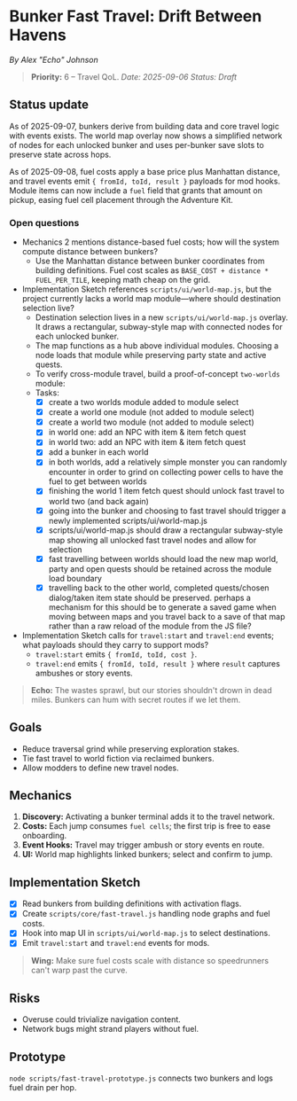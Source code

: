 # Bunker Fast Travel: Drift Between Havens

*By Alex "Echo" Johnson*
> **Priority:** 6 – Travel QoL.
*Date: 2025-09-06*
*Status: Draft*

## Status update
As of 2025-09-07, bunkers derive from building data and core travel logic with events exists. The world map overlay now shows a simplified network of nodes for each unlocked bunker and uses per-bunker save slots to preserve state across hops.

As of 2025-09-08, fuel costs apply a base price plus Manhattan distance, and travel events emit `{ fromId, toId, result }` payloads for mod hooks.
Module items can now include a `fuel` field that grants that amount on pickup, easing fuel cell placement through the Adventure Kit.

### Open questions
- Mechanics 2 mentions distance-based fuel costs; how will the system compute distance between bunkers?
  - Use the Manhattan distance between bunker coordinates from building definitions. Fuel cost scales as `BASE_COST + distance * FUEL_PER_TILE`, keeping math cheap on the grid.
- Implementation Sketch references `scripts/ui/world-map.js`, but the project currently lacks a world map module—where should destination selection live?
  - Destination selection lives in a new `scripts/ui/world-map.js` overlay. It draws a rectangular, subway-style map with connected nodes for each unlocked bunker.
  - The map functions as a hub above individual modules. Choosing a node loads that module while preserving party state and active quests.
  - To verify cross-module travel, build a proof-of-concept `two-worlds` module:
  - Tasks:
    - [x] create a two worlds module added to module select
    - [x] create a world one module (not added to module select)
    - [x] create a world two module (not added to module select)
    - [x] in world one: add an NPC with item & item fetch quest
    - [x] in world two: add an NPC with item & item fetch quest
    - [x] add a bunker in each world
    - [x] in both worlds, add a relatively simple monster you can randomly encounter in order to grind on collecting power cells to have the fuel to get between worlds
    - [x] finishing the world 1 item fetch quest should unlock fast travel to world two (and back again)
    - [x] going into the bunker and choosing to fast travel should trigger a newly implemented scripts/ui/world-map.js
    - [x] scripts/ui/world-map.js should draw a rectangular subway-style map showing all unlocked fast travel nodes and allow for selection
    - [x] fast travelling between worlds should load the new map world, party and open quests should be retained across the module load boundary
    - [x] travelling back to the other world, completed quests/chosen dialog/taken item state should be preserved. perhaps a mechanism for this should be to generate a saved game when moving between maps and you travel back to a save of that map rather than a raw reload of the module from the JS file?
- Implementation Sketch calls for `travel:start` and `travel:end` events; what payloads should they carry to support mods?
  - `travel:start` emits `{ fromId, toId, cost }`.
  - `travel:end` emits `{ fromId, toId, result }` where `result` captures ambushes or story events.

> **Echo:** The wastes sprawl, but our stories shouldn't drown in dead miles. Bunkers can hum with secret routes if we let them.

## Goals
- Reduce traversal grind while preserving exploration stakes.
- Tie fast travel to world fiction via reclaimed bunkers.
- Allow modders to define new travel nodes.

## Mechanics
1. **Discovery:** Activating a bunker terminal adds it to the travel network.
2. **Costs:** Each jump consumes `fuel cells`; the first trip is free to ease onboarding.
3. **Event Hooks:** Travel may trigger ambush or story events en route.
4. **UI:** World map highlights linked bunkers; select and confirm to jump.

## Implementation Sketch
- [x] Read bunkers from building definitions with activation flags.
- [x] Create `scripts/core/fast-travel.js` handling node graphs and fuel costs.
- [x] Hook into map UI in `scripts/ui/world-map.js` to select destinations.
- [x] Emit `travel:start` and `travel:end` events for mods.

> **Wing:** Make sure fuel costs scale with distance so speedrunners can't warp past the curve.

## Risks
- Overuse could trivialize navigation content.
- Network bugs might strand players without fuel.

## Prototype
`node scripts/fast-travel-prototype.js` connects two bunkers and logs fuel drain per hop.

